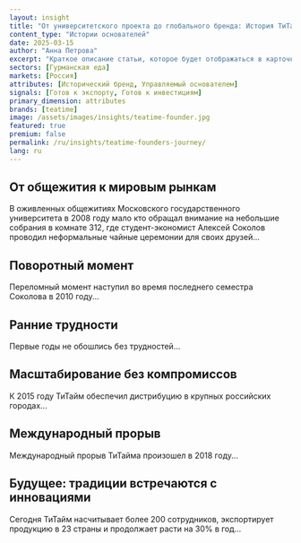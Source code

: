 ```yaml
---
layout: insight
title: "От университетского проекта до глобального бренда: История ТиТайм"
content_type: "Истории основателей"
date: 2025-03-15
author: "Анна Петрова"
excerpt: "Краткое описание статьи, которое будет отображаться в карточках на главной странице и в результатах поиска. Должно привлекать внимание и точно передавать содержание (2-3 предложения)."
sectors: [Гурманская еда]
markets: [Россия]
attributes: [Исторический бренд, Управляемый основателем]
signals: [Готов к экспорту, Готов к инвестициям]
primary_dimension: attributes
brands: [teatime]
image: /assets/images/insights/teatime-founder.jpg
featured: true
premium: false
permalink: /ru/insights/teatime-founders-journey/
lang: ru
---
```


## От общежития к мировым рынкам

В оживленных общежитиях Московского государственного университета в 2008 году мало кто обращал внимание на небольшие собрания в комнате 312, где студент-экономист Алексей Соколов проводил неформальные чайные церемонии для своих друзей...

## Поворотный момент

Переломный момент наступил во время последнего семестра Соколова в 2010 году...

## Ранние трудности

Первые годы не обошлись без трудностей...

## Масштабирование без компромиссов

К 2015 году ТиТайм обеспечил дистрибуцию в крупных российских городах...

## Международный прорыв

Международный прорыв ТиТайма произошел в 2018 году...

## Будущее: традиции встречаются с инновациями

Сегодня ТиТайм насчитывает более 200 сотрудников, экспортирует продукцию в 23 страны и продолжает расти на 30% в год...